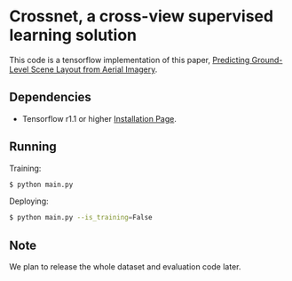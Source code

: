 Crossnet, a cross-view supervised learning solution
========

This code is a tensorflow implementation of this paper, [Predicting Ground-Level Scene Layout from Aerial Imagery](https://arxiv.org/pdf/1612.02709.pdf).

Dependencies
------------
* Tensorflow r1.1 or higher [Installation Page](https://www.tensorflow.org/versions/r1.1/install/).

Running
------------
Training:
```bash
$ python main.py
```

Deploying:
```bash
$ python main.py --is_training=False
```

Note
------------
We plan to release the whole dataset and evaluation code later.
